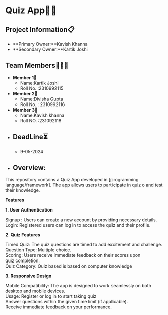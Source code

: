 # Quiz App📝🤔
## Project Information📋
 - **Primary Owner:**Kavish Khanna
 - **Secondary Owner:**Kartik Joshi
   
 ## Team Members👤👤👤

- **Member 1**👤
     - Name:Kartik Joshi
     - Roll No. :2310992115
- **Member 2**👤
     - Name:Divisha Gupta
     - Roll No. : 2310992116
- **Member 3**👤
     - Name:Kavish khanna
     - Roll NO. :231092118
 - ## DeadLine⏳
   - 9-05-2024
- ## Overview: 
This repository contains a Quiz App developed in [programming language/framework]. The app allows users to participate in quiz o and test their knowledge.

<b>Features</b>

<b>1. User Authentication</b>

Signup : Users can create a new account by providing necessary details.    
Login: Registered users can log in to access the  quiz and their profile.

<b>2. Quiz Features</b>


Timed Quiz: The quiz questions are  timed to add excitement and challenge.  
Question Type: Multiple choice.  
Scoring: Users receive immediate feedback on their scores upon quiz completion.  
Quiz Category: Quiz based is based on computer knowledge

<b>3. Responsive Design</b>  

Mobile Compatibility: The app is designed to work seamlessly on both desktop and mobile devices.  
Usage: 
Register or log in to start taking quiz  
Answer questions within the given time limit (if applicable).  
Receive immediate feedback on your performance.  
